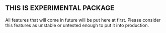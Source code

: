 THIS IS EXPERIMENTAL PACKAGE
----------------------------

All features that will come in future will be put here at first.
Please consider this features as unstable or untested enough to put it into production.